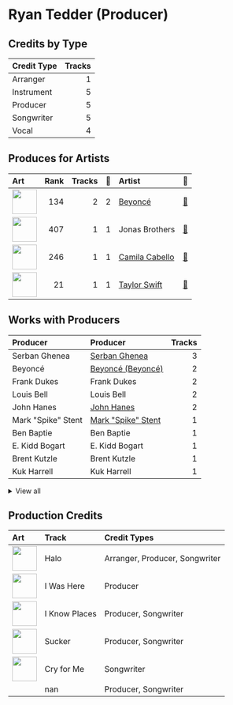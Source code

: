 # Ryan Tedder (Producer)

## Credits by Type

| Credit Type | Tracks |
|:---|---:|
| Arranger | 1 |
| Instrument | 5 |
| Producer | 5 |
| Songwriter | 5 |
| Vocal | 4 |

## Produces for Artists

| Art | Rank | Tracks | 💚 | Artist | 🔗 |
|:---|---:|---:|---:|:---|:---|
| <img src="https://i.scdn.co/image/ab6761610000e5eb247f44069c0bd1781df2f785" alt="" width="50" /> | 134 | 2 | 2 | [Beyoncé](../../artists/beyoncé/overview.md) | [🔗](https://open.spotify.com/artist/6vWDO969PvNqNYHIOW5v0m) |
| <img src="https://i.scdn.co/image/ab6761610000e5ebab4364d80728df548a4f7d77" alt="" width="50" /> | 407 | 1 | 1 | Jonas Brothers | [🔗](https://open.spotify.com/artist/7gOdHgIoIKoe4i9Tta6qdD) |
| <img src="https://i.scdn.co/image/ab6761610000e5eb7ffadf2671159fbfdc5c87f4" alt="" width="50" /> | 246 | 1 | 1 | [Camila Cabello](../../artists/camila_cabello/overview.md) | [🔗](https://open.spotify.com/artist/4nDoRrQiYLoBzwC5BhVJzF) |
| <img src="https://i.scdn.co/image/ab6761610000e5ebe672b5f553298dcdccb0e676" alt="" width="50" /> | 21 | 1 | 1 | [Taylor Swift](../../artists/taylor_swift/overview.md) | [🔗](https://open.spotify.com/artist/06HL4z0CvFAxyc27GXpf02) |

## Works with Producers

| Producer | Producer | Tracks |
|:---|:---|---:|
| Serban Ghenea | [Serban Ghenea](../serban_ghenea/overview.md) | 3 |
| Beyoncé | [Beyoncé (Beyoncé)](../beyoncé_(beyoncé)/overview.md) | 2 |
| Frank Dukes | Frank Dukes | 2 |
| Louis Bell | Louis Bell | 2 |
| John Hanes | [John Hanes](../john_hanes/overview.md) | 2 |
| Mark "Spike" Stent | [Mark "Spike" Stent](../mark__spike__stent/overview.md) | 1 |
| Ben Baptie | Ben Baptie | 1 |
| E. Kidd Bogart | E. Kidd Bogart | 1 |
| Brent Kutzle | Brent Kutzle | 1 |
| Kuk Harrell | Kuk Harrell | 1 |


<details>
<summary>View all</summary>

| Producer | Producer | Tracks |
|:---|:---|---:|
| Nick Jonas | Nick Jonas | 1 |
| Camila Cabello | Camila Cabello | 1 |
| Kevin Jonas | Kevin Jonas | 1 |
| Joe Jonas | Joe Jonas | 1 |
| Noel Zancanella | Noel Zancanella | 1 |
| Diane Warren | Diane Warren | 1 |
| Rich Rich | Rich Rich | 1 |
| Manny Marroquin | [Manny Marroquin](../manny_marroquin/overview.md) | 1 |
| Carl Rosen | Carl Rosen | 1 |
| Jim Caruana | Jim Caruana | 1 |
| Taylor Swift | [Taylor Swift](../taylor_swift/overview.md) | 1 |
| Smith Carlson | Smith Carlson | 1 |

</details>


## Production Credits

| Art | Track | Credit Types |
|:---|:---|:---|
| <img src="https://i.scdn.co/image/ab67616d0000b273e13de7b8662b085b0885ffef" alt="" width="50" /> | Halo | Arranger, Producer, Songwriter |
| <img src="https://i.scdn.co/image/ab67616d0000b273ff5429125128b43572dbdccd" alt="" width="50" /> | I Was Here | Producer |
| <img src="https://i.scdn.co/image/ab67616d0000b2739abdf14e6058bd3903686148" alt="" width="50" /> | I Know Places | Producer, Songwriter |
| <img src="https://i.scdn.co/image/ab67616d0000b273de1a3a5eaa0c75bb18e7b597" alt="" width="50" /> | Sucker | Producer, Songwriter |
| <img src="https://i.scdn.co/image/ab67616d0000b273c4f298e7cbedb77f8e030ff0" alt="" width="50" /> | Cry for Me | Songwriter |
| | nan | Producer, Songwriter |